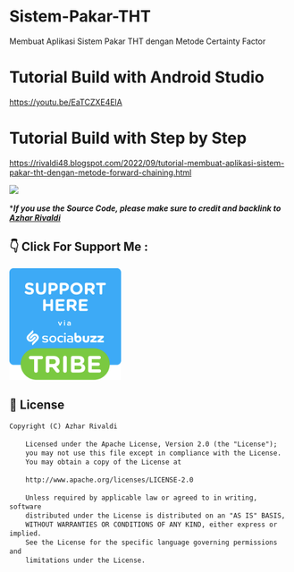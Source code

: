 # Sistem-Pakar-THT
Membuat Aplikasi Sistem Pakar THT dengan Metode Certainty Factor

# Tutorial Build with Android Studio
https://youtu.be/EaTCZXE4ElA

# Tutorial Build with Step by Step
https://rivaldi48.blogspot.com/2022/09/tutorial-membuat-aplikasi-sistem-pakar-tht-dengan-metode-forward-chaining.html

<img src="https://blogger.googleusercontent.com/img/b/R29vZ2xl/AVvXsEhy0-IzbyG_0GtG6O1-CtpsJ5vvNtM9u9vE3kmWyf1zGGnbxLom8tYXrXIw8P_vdRmxFSGVVleBopzXGvXryp60G2Sk0OBKlvgf3bCMN2JGeZhwjeaN3DhdxpKKWEoNJ5yqKdlFj5bX0EG-vTn3NEkLWouvbVY1qSORw28hPDAvI8slnRahBqgS4qbAfg/s1280/Tutorial%20Membuat%20Aplikasi%20Sistem%20Pakar%20THT%20dengan%20Metode%20Forward%20Chaining%20-%20Android%20Studio.png" data-canonical-src="https://blogger.googleusercontent.com/img/b/R29vZ2xl/AVvXsEhy0-IzbyG_0GtG6O1-CtpsJ5vvNtM9u9vE3kmWyf1zGGnbxLom8tYXrXIw8P_vdRmxFSGVVleBopzXGvXryp60G2Sk0OBKlvgf3bCMN2JGeZhwjeaN3DhdxpKKWEoNJ5yqKdlFj5bX0EG-vTn3NEkLWouvbVY1qSORw28hPDAvI8slnRahBqgS4qbAfg/s1280/Tutorial%20Membuat%20Aplikasi%20Sistem%20Pakar%20THT%20dengan%20Metode%20Forward%20Chaining%20-%20Android%20Studio.png" style="max-width:100%;">

****If you use the Source Code, please make sure to credit and backlink to [Azhar Rivaldi](https://rivaldi48.blogspot.com/)***

## 👇 Click For Support Me :
<a href="https://sociabuzz.com/azharrvldi_/donate"> 
<img src="https://github.com/AzharRivaldi/AzharRivaldi/blob/master/Support%20Here.png" width="200" height="200"></a>

## 📄 License

```
Copyright (C) Azhar Rivaldi

    Licensed under the Apache License, Version 2.0 (the "License");
    you may not use this file except in compliance with the License.
    You may obtain a copy of the License at

    http://www.apache.org/licenses/LICENSE-2.0

    Unless required by applicable law or agreed to in writing, software
    distributed under the License is distributed on an "AS IS" BASIS,
    WITHOUT WARRANTIES OR CONDITIONS OF ANY KIND, either express or implied.
    See the License for the specific language governing permissions and
    limitations under the License.

```

